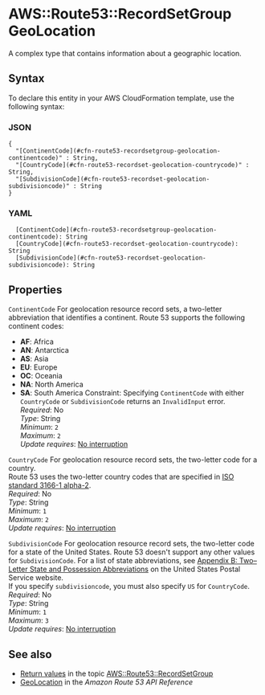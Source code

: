 # AWS::Route53::RecordSetGroup GeoLocation<a name="aws-properties-route53-recordset-geolocation-1"></a>

A complex type that contains information about a geographic location\.

## Syntax<a name="aws-properties-route53-recordset-geolocation-1-syntax"></a>

To declare this entity in your AWS CloudFormation template, use the following syntax:

### JSON<a name="aws-properties-route53-recordset-geolocation-1-syntax.json"></a>

```
{
  "[ContinentCode](#cfn-route53-recordsetgroup-geolocation-continentcode)" : String,
  "[CountryCode](#cfn-route53-recordset-geolocation-countrycode)" : String,
  "[SubdivisionCode](#cfn-route53-recordset-geolocation-subdivisioncode)" : String
}
```

### YAML<a name="aws-properties-route53-recordset-geolocation-1-syntax.yaml"></a>

```
  [ContinentCode](#cfn-route53-recordsetgroup-geolocation-continentcode): String
  [CountryCode](#cfn-route53-recordset-geolocation-countrycode): String
  [SubdivisionCode](#cfn-route53-recordset-geolocation-subdivisioncode): String
```

## Properties<a name="aws-properties-route53-recordset-geolocation-1-properties"></a>

`ContinentCode`  <a name="cfn-route53-recordsetgroup-geolocation-continentcode"></a>
For geolocation resource record sets, a two\-letter abbreviation that identifies a continent\. Route 53 supports the following continent codes:  
+ **AF**: Africa
+ **AN**: Antarctica
+ **AS**: Asia
+ **EU**: Europe
+ **OC**: Oceania
+ **NA**: North America
+ **SA**: South America
Constraint: Specifying `ContinentCode` with either `CountryCode` or `SubdivisionCode` returns an `InvalidInput` error\.  
*Required*: No  
*Type*: String  
*Minimum*: `2`  
*Maximum*: `2`  
*Update requires*: [No interruption](https://docs.aws.amazon.com/AWSCloudFormation/latest/UserGuide/using-cfn-updating-stacks-update-behaviors.html#update-no-interrupt)

`CountryCode`  <a name="cfn-route53-recordset-geolocation-countrycode"></a>
For geolocation resource record sets, the two\-letter code for a country\.  
Route 53 uses the two\-letter country codes that are specified in [ISO standard 3166\-1 alpha\-2](https://en.wikipedia.org/wiki/ISO_3166-1_alpha-2)\.  
*Required*: No  
*Type*: String  
*Minimum*: `1`  
*Maximum*: `2`  
*Update requires*: [No interruption](https://docs.aws.amazon.com/AWSCloudFormation/latest/UserGuide/using-cfn-updating-stacks-update-behaviors.html#update-no-interrupt)

`SubdivisionCode`  <a name="cfn-route53-recordset-geolocation-subdivisioncode"></a>
For geolocation resource record sets, the two\-letter code for a state of the United States\. Route 53 doesn't support any other values for `SubdivisionCode`\. For a list of state abbreviations, see [Appendix B: Two–Letter State and Possession Abbreviations](https://pe.usps.com/text/pub28/28apb.htm) on the United States Postal Service website\.   
If you specify `subdivisioncode`, you must also specify `US` for `CountryCode`\.   
*Required*: No  
*Type*: String  
*Minimum*: `1`  
*Maximum*: `3`  
*Update requires*: [No interruption](https://docs.aws.amazon.com/AWSCloudFormation/latest/UserGuide/using-cfn-updating-stacks-update-behaviors.html#update-no-interrupt)

## See also<a name="aws-properties-route53-recordset-geolocation-1--seealso"></a>
+  [Return values](https://docs.aws.amazon.com/AWSCloudFormation/latest/UserGuide/aws-resource-route53-recordsetgroup.html#aws-resource-route53-recordsetgroup-return-values) in the topic [AWS::Route53::RecordSetGroup](https://docs.aws.amazon.com/AWSCloudFormation/latest/UserGuide/aws-resource-route53-recordsetgroup.html) 
+  [GeoLocation](https://docs.aws.amazon.com/Route53/latest/APIReference/API_GeoLocation.html) in the *Amazon Route 53 API Reference*
